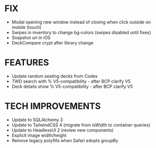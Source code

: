 # FIX
- Modal opening new window instead of closing when click outside on mobile (touch)
- Swipes in inventory to change bg-colors (swipes disabled until fixes)
- Snapshot url in iOS
- DeckCompare crypt after library change

# FEATURES
- Update random seating decks from Codex
- TWD search with % V5-compatibility - after BCP clarify V5
- Deck details show % V5-compatibility - after BCP clarify V5

# TECH IMPROVEMENTS
- Update to SQLAlchemy 3
- Update to TailwindCSS 4 (migrate from isWidth to container queries)
- Update to HeadlessUI 2 (review new components)
- Explicit image width/height
- Remove legacy polyfills when Safari adopts groupBy
